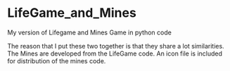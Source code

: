 # LifeGame_and_Mines
My version of Lifegame and Mines Game in python code

The reason that I put these two together is that they share a lot similarities. The Mines are developed from the LifeGame code.
An icon file is included for distribution of the mines code.
